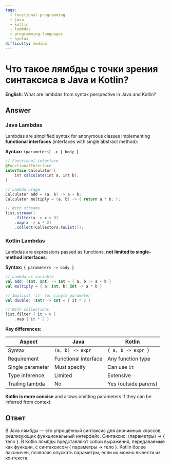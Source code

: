 ```yaml
---
tags:
  - functional-programming
  - java
  - kotlin
  - lambdas
  - programming-languages
  - syntax
difficulty: medium
---
```


# Что такое лямбды с точки зрения синтаксиса в Java и Kotlin?

**English**: What are lambdas from syntax perspective in Java and Kotlin?

## Answer

### Java Lambdas

Lambdas are simplified syntax for anonymous classes implementing **functional interfaces** (interfaces with single abstract method):

**Syntax:** `(parameters) -> { body }`

```java
// Functional interface
@FunctionalInterface
interface Calculator {
    int calculate(int a, int b);
}

// Lambda usage
Calculator add = (a, b) -> a + b;
Calculator multiply = (a, b) -> { return a * b; };

// With streams
list.stream()
    .filter(x -> x > 0)
    .map(x -> x * 2)
    .collect(Collectors.toList());
```

### Kotlin Lambdas

Lambdas are expressions passed as functions, **not limited to single-method interfaces**:

**Syntax:** `{ parameters -> body }`

```kotlin
// Lambda as variable
val add: (Int, Int) -> Int = { a, b -> a + b }
val multiply = { a: Int, b: Int -> a * b }

// Implicit 'it' for single parameter
val double: (Int) -> Int = { it * 2 }

// With collections
list.filter { it > 0 }
    .map { it * 2 }
```

**Key differences:**

| Aspect | Java | Kotlin |
|--------|------|--------|
| Syntax | `(a, b) -> expr` | `{ a, b -> expr }` |
| Requirement | Functional interface | Any function type |
| Single parameter | Must specify | Can use `it` |
| Type inference | Limited | Extensive |
| Trailing lambda | No | Yes (outside parens) |

**Kotlin is more concise** and allows omitting parameters if they can be inferred from context.

## Ответ

В Java лямбды — это упрощённый синтаксис для анонимных классов, реализующих функциональный интерфейс. Синтаксис: (параметры) -> { тело }. В Kotlin лямбды представляют собой выражения, передаваемые как функции, с синтаксисом { параметры -> тело }. Kotlin более лаконичен, позволяя опускать параметры, если их можно вывести из контекста.

